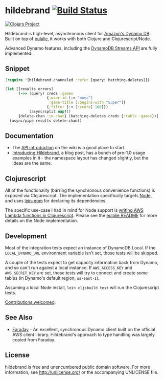 # hildebrand [![Build Status](https://travis-ci.org/nervous-systems/hildebrand.svg?branch=master)](https://travis-ci.org/nervous-systems/hildebrand)

[![Clojars Project](http://clojars.org/io.nervous/hildebrand/latest-version.svg)](http://clojars.org/io.nervous/hildebrand)

Hildebrand is high-level, asynchronous client for [Amazon's Dynamo
DB](http://docs.aws.amazon.com/amazondynamodb/latest/developerguide/Introduction.html).
Built on top of [eulalie](https://github.com/nervous-systems/eulalie), it works
with both Clojure and Clojurescript/Node.

Advanced Dynamo features, including the [DynamoDB Streams
API](http://aws.amazon.com/dynamodb/faqs/#triggers) are fully implemented.

## Snippet

```clojure
(require '[hildebrand.channeled :refer [query! batching-deletes]])

(let [[results errors]
      (->> (query! creds :games
                   {:user-id [:= "moea"]
                    :game-title [:begins-with "Super"]}
                   {:filter [:< [:score] 100]})
           (async/split map?))
      {delete-chan :in-chan} (batching-deletes creds {:table :games})]
  (async/pipe results delete-chan))
```

## Documentation

- The [API
introduction](https://github.com/nervous-systems/hildebrand/wiki/API-Introduction)
on the wiki is a good place to start.
- [Introducing Hildebrand](
https://nervous.io/clojure/aws/dynamo/hildebrand/2015/06/08/hildebrand/), a blog
post, has a bunch of pre-1.0 usage examples in it - the namespace layout has
changed slightly, but the ideas are the same.

## Clojurescript

All of the functionality (barring the synchronous convenience functions) is
exposed via Clojurescript.  The implementation specifically targets
[Node](https://nodejs.org/), and uses
[lein-npm](https://github.com/RyanMcG/lein-npm) for declaring its dependencies.

The specific use-case I had in mind for Node support is [writing AWS Lambda
functions in
Clojurescript](https://nervous.io/clojure/clojurescript/aws/lambda/node/lein/2015/07/05/lambda/).
Please see the [eulalie README](https://github.com/nervous-systems/eulalie) for
more details on the Node implementation.

## Development

Most of the integration tests expect an instance of DynamoDB Local.  If the
`LOCAL_DYNAMO_URL` environment variable isn't set, those tests will be skipped.

A couple of the tests expect to get capacity information back from Dynamo, and
so can't run against a local instance.  If `AWS_ACCESS_KEY` and `AWS_SECRET_KEY`
are set, these tests will try to connect and create some tables (in Dynamo's
default region, `us-east-1`).

Assuming a local Node install, `lein cljsbuild test` will run the Clojurescript
tests.

[Contributions welcomed](https://github.com/nervous-systems/hildebrand/issues).

## See Also
 * [Faraday](https://github.com/ptaoussanis/faraday) - An excellent, synchronous Dynamo client built on the official AWS client library.  Hildebrand's approach to type handling was largely copied from Faraday.

## License

hildebrand is free and unencumbered public domain software. For more
information, see http://unlicense.org/ or the accompanying UNLICENSE
file.
